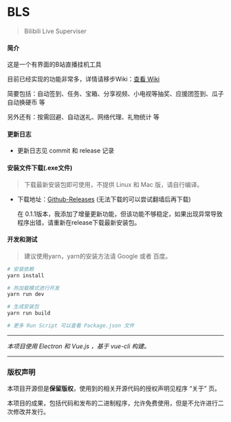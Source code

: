 # BLS

> Bilibili Live Superviser

#### 简介

这是一个有界面的B站直播挂机工具

目前已经实现的功能非常多，详情请移步Wiki：[查看 Wiki](https://github.com/mscststs/BLS/wiki) 

简要包括：自动签到、任务、宝箱、分享视频、小电视等抽奖、应援团签到、瓜子自动换硬币 等

另外还有：按需回避、自动送礼、网络代理、礼物统计 等

#### 更新日志

- 更新日志见 commit 和 release 记录

#### 安装文件下载(.exe文件)
> 下载最新安装包即可使用，不提供 Linux 和 Mac 版，请自行编译。
- 下载地址：[Github-Releases](https://github.com/mscststs/BLS/releases) (无法下载的可以尝试翻墙后再下载)

  在 0.1.1版本，我添加了增量更新功能，但该功能不够稳定，如果出现异常导致程序出错，请重新在release下载最新安装包。


#### 开发和测试

> 建议使用yarn，yarn的安装方法请 Google 或者 百度。


``` bash
# 安装依赖
yarn install

# 热加载模式进行开发 
yarn run dev

# 生成安装包
yarn run build

# 更多 Run Script 可以查看 Package.json 文件

```

---

*本项目使用 Electron 和 Vue.js ，基于 vue-cli 构建。*

-----

### 版权声明

本项目开源但是**保留版权**，使用到的相关开源代码的授权声明见程序 “关于” 页。

本项目的成果，包括代码和发布的二进制程序，允许免费使用，但是不允许进行二次修改并发行。